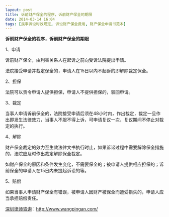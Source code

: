 ```yaml
---
layout: post
title: 诉前财产保全的程序，诉前财产保全的期限
date: 2014-03-14 16:04
tags: [民事诉讼时效规定, 诉讼财产保全费用, 财产保全申请书范本]
---
```

<strong>诉前财产保全的程序，诉前财产保全的期限</strong>

1、申请

诉前财产保全，由利害关系人在起诉之前向受诉法院提出申请。

法院接受申请并裁定保全的，申请人在15日以内不起诉的即解除裁定保全。

2、担保

法院可以责令申请人提供担保，申请人不提供担保的，驳回申请。

3、裁定

当事人申请诉前保全的，法院接受申请后须在48小时内，作出裁定，裁定一旦作出即发生法律效力，当事人不服不得上诉，可申请复议一次，复议期间不停止对裁定的执行。

4、解除

财产保全裁定的效力至生效法律文书执行时止，如果诉讼过程中需要解除保全措施的，法院应及时作出裁定解除保全裁定。

如财产保全的原因和条件发生变化，不需要保全的；被申请人提供相应担保的；诉前保全的申请人在15日内未提起诉讼的等。

5、赔偿

如果当事人申请财产保全有错误，被申请人因财产被保全而遭受损失的，申请人应当承担赔偿责任。

<a href="http://www.wangpingan.com/">深圳律师咨询</a>：<a href="http://www.wangpingan.com/">http://www.wangpingan.com/</a>

